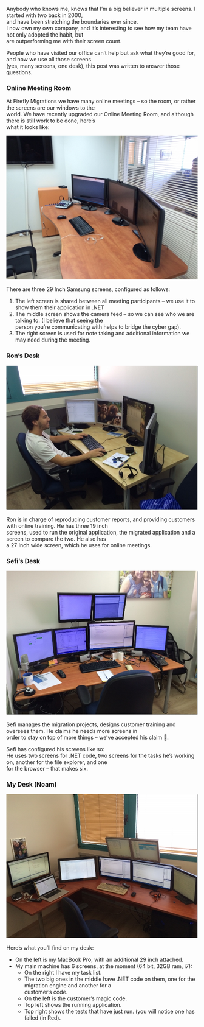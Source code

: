 ﻿Anybody who knows me, knows that I’m a big believer in multiple screens. I started with two back in 2000,  
and have been stretching the boundaries ever since.  
I now own my own company, and it’s interesting to see how my team have not only adopted the habit, but  
are outperforming me with their screen count.  

People who have visited our office can’t help but ask what they’re good for, and how we use all those screens  
(yes, many screens, one desk), this post was written to answer those questions.

### Online Meeting Room

At Firefly Migrations we have many online meetings – so the room, or rather the screens are our windows to the  
world. We have recently upgraded our Online Meeting Room, and although there is still work to be done, here’s  
what it looks like:  

![](photo-1_thumb3.jpg)

There are three 29 Inch Samsung screens, configured as follows:

1. The left screen is shared between all meeting participants – we use it to show them their application in .NET  
2. The middle screen shows the camera feed – so we can see who we are talking to. (I believe that seeing the  
person you’re communicating with helps to bridge the cyber gap).  
3. The right screen is used for note taking and additional information we may need during the meeting.


### Ron’s Desk

![](photo-3_thumb.jpg)

Ron is in charge of reproducing customer reports, and providing customers with online training. He has three 19 inch  
screens, used to run the original application, the migrated application and a screen to compare the two. He also has  
a 27 Inch wide screen, which he uses for online meetings.

### Sefi’s Desk

![](photo-2_thumb.jpg)

Sefi manages the migration projects, designs customer training and oversees them. He claims he needs more screens in  
order to stay on top of more things – we’ve accepted his claim 🙂.

Sefi has configured his screens like so:  
He uses two screens for .NET code, two screens for the tasks he’s working on, another for the file explorer, and one  
for the browser – that makes six.

### My Desk (Noam)

![](photo-4_thumb.jpg)

Here’s what you’ll find on my desk:  

* On the left is my MacBook Pro, with an additional 29 inch attached.  
* My main machine has 6 screens, at the moment (64 bit, 32GB ram, i7):  
    * On the right I have my task list.  
    * The two big ones in the middle have .NET code on them, one for the migration engine and another for a  
    customer’s code.  
    * On the left is the customer’s magic code.  
    * Top left shows the running application.  
    * Top right shows the tests that have just run. (you will notice one has failed (in Red).  

